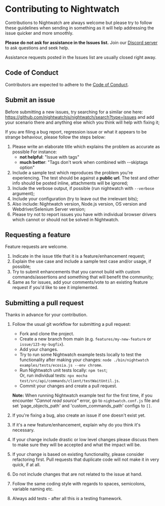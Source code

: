 # Contributing to Nightwatch

Contributions to Nightwatch are always welcome but please try to follow these guidelines when sending in something as it will help addressing the issue quicker and more smoothly.

__Please do not ask for assistance in the Issues list.__ Join our [Discord server](https://discord.com/invite/SN8Da2X) to ask questions and seek help.

Assistance requests posted in the Issues list are usually closed right away.

## Code of Conduct

Contributors are expected to adhere to the [Code of Conduct](CODE_OF_CONDUCT.md).

## Submit an issue

Before submitting a new issues, try searching for a similar one here: https://github.com/nightwatchjs/nightwatch/search?type=Issues and add your scenario there and anything else which you think will help with fixing it;

If you are filing a bug report, regression issue or what it appears to be strange behaviour, please follow the steps below:

1. Please write an elaborate title which explains the problem as accurate as possible
   For instance:
   - __not helpful__: "Issue with tags"
   - __much better__: "Tags don't work when combined with --skiptags option"
2. Include a sample test which reproduces the problem you're experiencing. The test should be against a __public url__. The test and other info should be posted inline, attachments will be ignored;
3. Include the verbose output, if possible (run nightwatch with `--verbose` argument);
4. Include your configuration (try to leave out the irrelevant bits);
5. Also include: Nightwatch version, Node.js version, OS version and Webdriver/Selenium Server version;
6. Please try not to report issues you have with individual browser drivers which cannot or should not be solved in Nightwatch.

## Requesting a feature

Feature requests are welcome.

1. Indicate in the issue title that it is a feature/enhancement request;
2. Explain the use case and include a sample test case and/or usage, if possible;
3. Try to submit enhancements that you cannot build with custom commands/assertions and something that will benefit the community;
4. Same as for issues, add your comments/vote to an existing feature request if you'd like to see it implemented.

## Submitting a pull request

Thanks in advance for your contribution.

1. Follow the usual git workflow for submitting a pull request:
   - Fork and clone the project.
   - Create a new branch from main (e.g. `features/my-new-feature` or `issue/123-my-bugfix`).
   - Add your changes.
   - Try to run some Nightwatch example tests locally to test the functionality after making your changes: `node ./bin/nightwatch examples/tests/ecosia.js --env chrome`.
   - Run Nightwatch unit tests locally: `npm test`;  
     Or, run individual tests: `npx mocha test/src/api/commands/client/testWaitUntil.js`.
   - Commit your changes and create a pull request.

   __Note:__ When running Nightwatch example test for the first time, if you encounter _"Cannot read source"_ error, go to `nightwatch.conf.js` file and set 'page_objects_path' and 'custom_commands_path' configs to `[]`.

2. If you're fixing a bug, also create an issue if one doesn't exist yet.
3. If it's a new feature/enhancement, explain why do you think it's necessary.
4. If your change include drastic or low level changes please discuss them to make sure they will be accepted and what the impact will be.
5. If your change is based on existing functionality, please consider refactoring first. Pull requests that duplicate code will not make it in very quick, if at all.
6. Do not include changes that are not related to the issue at hand.
7. Follow the same coding style with regards to spaces, semicolons, variable naming etc.
8. Always add tests - after all this _is_ a testing framework.
